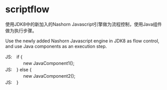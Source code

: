 # scriptflow
使用JDK8中的新加入的Nashorn Javascript引擎做为流程控制，使用Java组件做为执行步骤。

Use the newly added Nashorn Javascript engine in JDK8 as flow control, and use Java components as an execution step.

JS:　if {<br>
　　　　new JavaComponent1();<br>
JS:　} else {<br>
　　　　new JavaComponent2();<br>
JS:　}<br>

